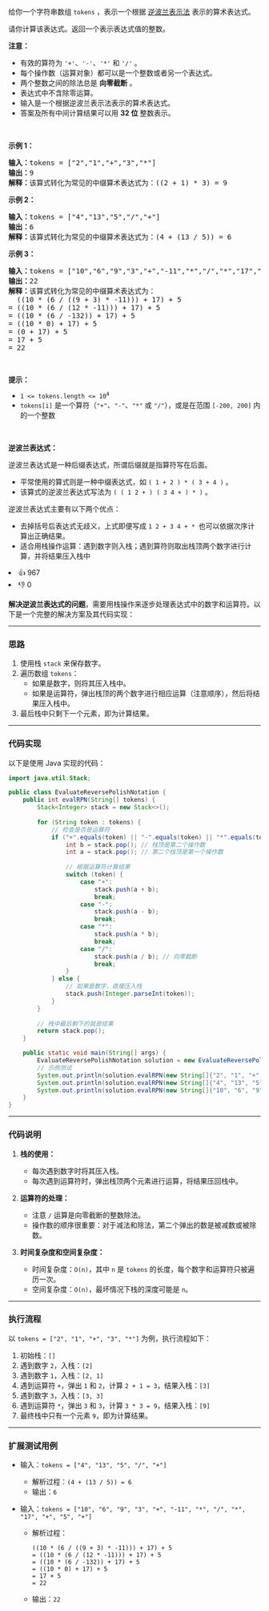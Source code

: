 <p>给你一个字符串数组 <code>tokens</code> ，表示一个根据&nbsp;<a href="https://baike.baidu.com/item/%E9%80%86%E6%B3%A2%E5%85%B0%E5%BC%8F/128437" target="_blank">逆波兰表示法</a> 表示的算术表达式。</p>

<p>请你计算该表达式。返回一个表示表达式值的整数。</p>

<p><strong>注意：</strong></p>

<ul> 
 <li>有效的算符为 <code>'+'</code>、<code>'-'</code>、<code>'*'</code> 和 <code>'/'</code> 。</li> 
 <li>每个操作数（运算对象）都可以是一个整数或者另一个表达式。</li> 
 <li>两个整数之间的除法总是 <strong>向零截断</strong> 。</li> 
 <li>表达式中不含除零运算。</li> 
 <li>输入是一个根据逆波兰表示法表示的算术表达式。</li> 
 <li>答案及所有中间计算结果可以用 <strong>32 位</strong> 整数表示。</li> 
</ul>

<p>&nbsp;</p>

<p><strong>示例&nbsp;1：</strong></p>

<pre>
<strong>输入：</strong>tokens = ["2","1","+","3","*"]
<strong>输出：</strong>9
<strong>解释：</strong>该算式转化为常见的中缀算术表达式为：((2 + 1) * 3) = 9
</pre>

<p><strong>示例&nbsp;2：</strong></p>

<pre>
<strong>输入：</strong>tokens = ["4","13","5","/","+"]
<strong>输出：</strong>6
<strong>解释：</strong>该算式转化为常见的中缀算术表达式为：(4 + (13 / 5)) = 6
</pre>

<p><strong>示例&nbsp;3：</strong></p>

<pre>
<strong>输入：</strong>tokens = ["10","6","9","3","+","-11","*","/","*","17","+","5","+"]
<strong>输出：</strong>22
<strong>解释：</strong>该算式转化为常见的中缀算术表达式为：
  ((10 * (6 / ((9 + 3) * -11))) + 17) + 5
= ((10 * (6 / (12 * -11))) + 17) + 5
= ((10 * (6 / -132)) + 17) + 5
= ((10 * 0) + 17) + 5
= (0 + 17) + 5
= 17 + 5
= 22</pre>

<p>&nbsp;</p>

<p><strong>提示：</strong></p>

<ul> 
 <li><code>1 &lt;= tokens.length &lt;= 10<sup>4</sup></code></li> 
 <li><code>tokens[i]</code>&nbsp;是一个算符（<code>"+"</code>、<code>"-"</code>、<code>"*"</code> 或 <code>"/"</code>），或是在范围 <code>[-200, 200]</code> 内的一个整数</li> 
</ul>

<p>&nbsp;</p>

<p><strong>逆波兰表达式：</strong></p>

<p>逆波兰表达式是一种后缀表达式，所谓后缀就是指算符写在后面。</p>

<ul> 
 <li>平常使用的算式则是一种中缀表达式，如 <code>( 1 + 2 ) * ( 3 + 4 )</code> 。</li> 
 <li>该算式的逆波兰表达式写法为 <code>( ( 1 2 + ) ( 3 4 + ) * )</code> 。</li> 
</ul>

<p>逆波兰表达式主要有以下两个优点：</p>

<ul> 
 <li>去掉括号后表达式无歧义，上式即便写成 <code>1 2 + 3 4 + * </code>也可以依据次序计算出正确结果。</li> 
 <li>适合用栈操作运算：遇到数字则入栈；遇到算符则取出栈顶两个数字进行计算，并将结果压入栈中</li> 
</ul>

<div><li>👍 967</li><li>👎 0</li></div>


**解决逆波兰表达式的问题**，需要用栈操作来逐步处理表达式中的数字和运算符。以下是一个完整的解决方案及其代码实现：

---

### **思路**
1. 使用栈 `stack` 来保存数字。
2. 遍历数组 `tokens`：
    - 如果是数字，则将其压入栈中。
    - 如果是运算符，弹出栈顶的两个数字进行相应运算（注意顺序），然后将结果压入栈中。
3. 最后栈中只剩下一个元素，即为计算结果。

---

### **代码实现**
以下是使用 Java 实现的代码：

```java
import java.util.Stack;

public class EvaluateReversePolishNotation {
    public int evalRPN(String[] tokens) {
        Stack<Integer> stack = new Stack<>();
        
        for (String token : tokens) {
            // 检查是否是运算符
            if ("+".equals(token) || "-".equals(token) || "*".equals(token) || "/".equals(token)) {
                int b = stack.pop(); // 栈顶是第二个操作数
                int a = stack.pop(); // 第二个栈顶是第一个操作数
                
                // 根据运算符计算结果
                switch (token) {
                    case "+":
                        stack.push(a + b);
                        break;
                    case "-":
                        stack.push(a - b);
                        break;
                    case "*":
                        stack.push(a * b);
                        break;
                    case "/":
                        stack.push(a / b); // 向零截断
                        break;
                }
            } else {
                // 如果是数字，直接压入栈
                stack.push(Integer.parseInt(token));
            }
        }
        
        // 栈中最后剩下的就是结果
        return stack.pop();
    }

    public static void main(String[] args) {
        EvaluateReversePolishNotation solution = new EvaluateReversePolishNotation();
        // 示例测试
        System.out.println(solution.evalRPN(new String[]{"2", "1", "+", "3", "*"})); // 输出 9
        System.out.println(solution.evalRPN(new String[]{"4", "13", "5", "/", "+"})); // 输出 6
        System.out.println(solution.evalRPN(new String[]{"10", "6", "9", "3", "+", "-11", "*", "/", "*", "17", "+", "5", "+"})); // 输出 22
    }
}
```

---

### **代码说明**
1. **栈的使用：**
    - 每次遇到数字时将其压入栈。
    - 每次遇到运算符时，弹出栈顶两个元素进行运算，将结果压回栈中。

2. **运算符的处理：**
    - 注意 `/` 运算是向零截断的整数除法。
    - 操作数的顺序很重要：对于减法和除法，第二个弹出的数是被减数或被除数。

3. **时间复杂度和空间复杂度：**
    - 时间复杂度：`O(n)`，其中 `n` 是 `tokens` 的长度，每个数字和运算符只被遍历一次。
    - 空间复杂度：`O(n)`，最坏情况下栈的深度可能是 `n`。

---

### **执行流程**
以 `tokens = ["2", "1", "+", "3", "*"]` 为例，执行流程如下：
1. 初始栈：`[]`
2. 遇到数字 `2`，入栈：`[2]`
3. 遇到数字 `1`，入栈：`[2, 1]`
4. 遇到运算符 `+`，弹出 `1` 和 `2`，计算 `2 + 1 = 3`，结果入栈：`[3]`
5. 遇到数字 `3`，入栈：`[3, 3]`
6. 遇到运算符 `*`，弹出 `3` 和 `3`，计算 `3 * 3 = 9`，结果入栈：`[9]`
7. 最终栈中只有一个元素 `9`，即为计算结果。

---

### **扩展测试用例**
- 输入：`tokens = ["4", "13", "5", "/", "+"]`
    - 解析过程：`(4 + (13 / 5)) = 6`
    - 输出：`6`

- 输入：`tokens = ["10", "6", "9", "3", "+", "-11", "*", "/", "*", "17", "+", "5", "+"]`
    - 解析过程：
      ```
      ((10 * (6 / ((9 + 3) * -11))) + 17) + 5
      = ((10 * (6 / (12 * -11))) + 17) + 5
      = ((10 * (6 / -132)) + 17) + 5
      = ((10 * 0) + 17) + 5
      = 17 + 5
      = 22
      ```
    - 输出：`22`